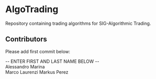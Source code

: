 # AlgoTrading
Repository containing trading algorithms for SIG-Algorithmic Trading.

## Contributors
Please add first commit below:

-- ENTER FIRST AND LAST NAME BELOW -- \
Alessandro Marina \
Marco Laurenzi 
Markus Perez
